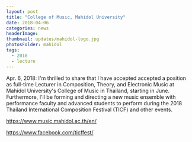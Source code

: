 ```yaml
---
layout: post
title: "College of Music, Mahidol University"
date: 2018-04-06
categories: news
headerImage:
thumbnail: updates/mahidol-logo.jpg
photosFolder: mahidol
tags:
  - 2018
  - lecture
---
```

Apr. 6, 2018: I'm thrilled to share that I have accepted accepted a position as full-time Lecturer in Composition, Theory, and Electronic Music at Mahidol University's College of Music in Thailand, starting in June. Furthermore, I'll be forming and directing a new music ensemble with performance faculty and advanced students to perform during the 2018 Thailand International Composition Festival (TICF) and other events.

https://www.music.mahidol.ac.th/en/

https://www.facebook.com/ticffest/

